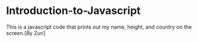 # Introduction-to-Javascript
This is a javascript code that prints out my name, height, and country on the screen.[By Zuri]
